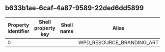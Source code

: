 ## b633b1ae-6caf-4a87-9589-22ded6dd5899

Property identifier | Shell property key | Shell name | Alias
--- | --- | --- | ---
0 |  |  | WPD_RESOURCE_BRANDING_ART

